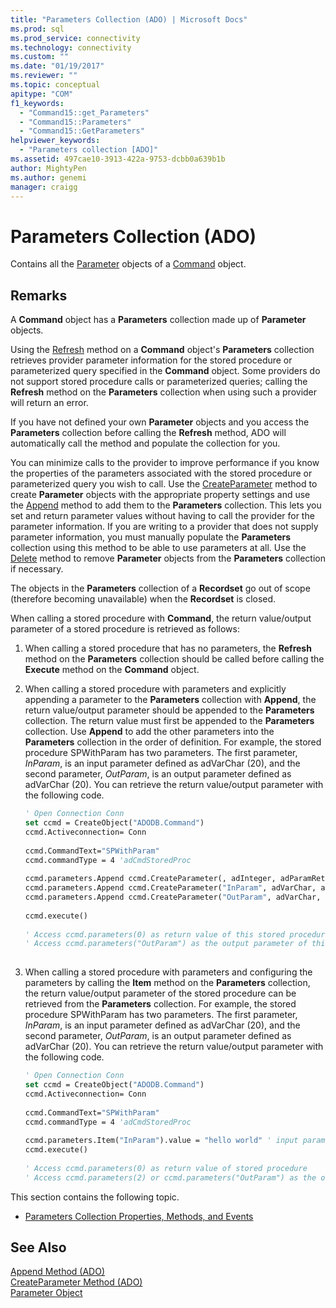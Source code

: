 ```yaml
---
title: "Parameters Collection (ADO) | Microsoft Docs"
ms.prod: sql
ms.prod_service: connectivity
ms.technology: connectivity
ms.custom: ""
ms.date: "01/19/2017"
ms.reviewer: ""
ms.topic: conceptual
apitype: "COM"
f1_keywords: 
  - "Command15::get_Parameters"
  - "Command15::Parameters"
  - "Command15::GetParameters"
helpviewer_keywords: 
  - "Parameters collection [ADO]"
ms.assetid: 497cae10-3913-422a-9753-dcbb0a639b1b
author: MightyPen
ms.author: genemi
manager: craigg
---
```

# Parameters Collection (ADO)
Contains all the [Parameter](../../../ado/reference/ado-api/parameter-object.md) objects of a [Command](../../../ado/reference/ado-api/command-object-ado.md) object.  
  
## Remarks  
 A **Command** object has a **Parameters** collection made up of **Parameter** objects.  
  
 Using the [Refresh](../../../ado/reference/ado-api/refresh-method-ado.md) method on a **Command** object's **Parameters** collection retrieves provider parameter information for the stored procedure or parameterized query specified in the **Command** object. Some providers do not support stored procedure calls or parameterized queries; calling the **Refresh** method on the **Parameters** collection when using such a provider will return an error.  
  
 If you have not defined your own **Parameter** objects and you access the **Parameters** collection before calling the **Refresh** method, ADO will automatically call the method and populate the collection for you.  
  
 You can minimize calls to the provider to improve performance if you know the properties of the parameters associated with the stored procedure or parameterized query you wish to call. Use the [CreateParameter](../../../ado/reference/ado-api/createparameter-method-ado.md) method to create **Parameter** objects with the appropriate property settings and use the [Append](../../../ado/reference/ado-api/append-method-ado.md) method to add them to the **Parameters** collection. This lets you set and return parameter values without having to call the provider for the parameter information. If you are writing to a provider that does not supply parameter information, you must manually populate the **Parameters** collection using this method to be able to use parameters at all. Use the [Delete](../../../ado/reference/ado-api/delete-method-ado-parameters-collection.md) method to remove **Parameter** objects from the **Parameters** collection if necessary.  
  
 The objects in the **Parameters** collection of a **Recordset** go out of scope (therefore becoming unavailable) when the **Recordset** is closed.  
  
 When calling a stored procedure with **Command**, the return value/output parameter of a stored procedure is retrieved as follows:  
  
1.  When calling a stored procedure that has no parameters, the **Refresh** method on the **Parameters** collection should be called before calling the **Execute** method on the **Command** object.  
  
2.  When calling a stored procedure with parameters and explicitly appending a parameter to the **Parameters** collection with **Append**, the return value/output parameter should be appended to the **Parameters** collection. The return value must first be appended to the **Parameters** collection. Use **Append** to add the other parameters into the **Parameters** collection in the order of definition. For example, the stored procedure SPWithParam has two parameters. The first parameter, *InParam*, is an input parameter defined as adVarChar (20), and the second parameter, *OutParam*, is an output parameter defined as adVarChar (20). You can retrieve the return value/output parameter with the following code.  
  
    ```vb
    ' Open Connection Conn  
    set ccmd = CreateObject("ADODB.Command")  
    ccmd.Activeconnection= Conn  
  
    ccmd.CommandText="SPWithParam"  
    ccmd.commandType = 4 'adCmdStoredProc  
  
    ccmd.parameters.Append ccmd.CreateParameter(, adInteger, adParamReturnValue, , NULL)   ' return value  
    ccmd.parameters.Append ccmd.CreateParameter("InParam", adVarChar, adParamInput, 20, "hello world")   ' input parameter  
    ccmd.parameters.Append ccmd.CreateParameter("OutParam", adVarChar, adParamOutput, 20, NULL)   ' output parameter  
  
    ccmd.execute()  
  
    ' Access ccmd.parameters(0) as return value of this stored procedure  
    ' Access ccmd.parameters("OutParam") as the output parameter of this stored procedure.  
  
    ```  
  
3.  When calling a stored procedure with parameters and configuring the parameters by calling the **Item** method on the **Parameters** collection, the return value/output parameter of the stored procedure can be retrieved from the **Parameters** collection. For example, the stored procedure SPWithParam has two parameters. The first parameter, *InParam*, is an input parameter defined as adVarChar (20), and the second parameter, *OutParam*, is an output parameter defined as adVarChar (20). You can retrieve the return value/output parameter with the following code.  
  
    ```vb
    ' Open Connection Conn  
    set ccmd = CreateObject("ADODB.Command")  
    ccmd.Activeconnection= Conn  
  
    ccmd.CommandText="SPWithParam"  
    ccmd.commandType = 4 'adCmdStoredProc  
  
    ccmd.parameters.Item("InParam").value = "hello world" ' input parameter  
    ccmd.execute()  
  
    ' Access ccmd.parameters(0) as return value of stored procedure  
    ' Access ccmd.parameters(2) or ccmd.parameters("OutParam") as the output parameter.  
    ```  
  
 This section contains the following topic.  
  
-   [Parameters Collection Properties, Methods, and Events](../../../ado/reference/ado-api/parameters-collection-properties-methods-and-events.md)  
  
## See Also  
 [Append Method (ADO)](../../../ado/reference/ado-api/append-method-ado.md)   
 [CreateParameter Method (ADO)](../../../ado/reference/ado-api/createparameter-method-ado.md)   
 [Parameter Object](../../../ado/reference/ado-api/parameter-object.md)
